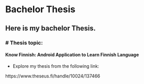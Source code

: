 # Bachelor Thesis

<h2>Here is my bachelor Thesis.</h2>
<h3># Thesis topic:</h3>

<h4>Know Finnish: Android Application to Learn Finnish Language</h4>

<ul>
<li>Explore my thesis from the following link:</li>
</ul>
https://www.theseus.fi/handle/10024/137466

